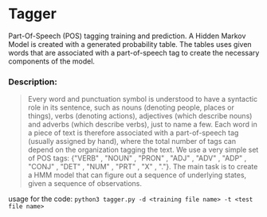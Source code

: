 # Tagger
Part-Of-Speech (POS) tagging training and prediction. A Hidden Markov Model is created with a generated probability table. The tables uses given words that are associated with a part-of-speech tag to create the necessary components of the model. 

### Description:

> Every word and punctuation symbol is understood to have a syntactic role in its sentence, such as nouns (denoting people, places or things), verbs (denoting actions), adjectives (which describe nouns) and adverbs (which describe verbs), just to name a few. Each word in a piece of text is therefore associated with a part-of-speech tag (usually assigned by hand), where the total number of tags can depend on the organization tagging the text.
We use a very simple set of POS tags: {"VERB" , "NOUN" , "PRON" , "ADJ" , "ADV" , "ADP" , "CONJ" , "DET" , "NUM" , "PRT" , "X" , "."}. The main task is to create a HMM model that can figure out a sequence of underlying states, given a sequence of observations. 

usage for the code: `python3 tagger.py -d <training file name> -t <test file name>`
